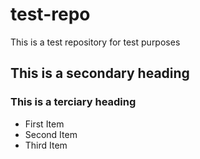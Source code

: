 # test-repo
This is a test repository for test purposes

## This is a secondary heading

### This is a terciary heading

* First Item
* Second Item
* Third Item
